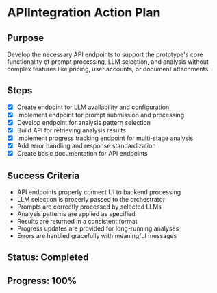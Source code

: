 # APIIntegration Action Plan

## Purpose

Develop the necessary API endpoints to support the prototype's core functionality of prompt processing, LLM selection, and analysis without complex features like pricing, user accounts, or document attachments.

## Steps

- [x] Create endpoint for LLM availability and configuration
- [x] Implement endpoint for prompt submission and processing
- [x] Develop endpoint for analysis pattern selection
- [x] Build API for retrieving analysis results
- [x] Implement progress tracking endpoint for multi-stage analysis
- [x] Add error handling and response standardization
- [x] Create basic documentation for API endpoints

## Success Criteria

- API endpoints properly connect UI to backend processing
- LLM selection is properly passed to the orchestrator
- Prompts are correctly processed by selected LLMs
- Analysis patterns are applied as specified
- Results are returned in a consistent format
- Progress updates are provided for long-running analyses
- Errors are handled gracefully with meaningful messages

## Status: Completed

## Progress: 100%
